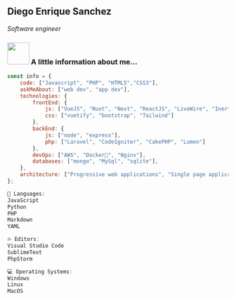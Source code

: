 <h2>Diego Enrique Sanchez 
</h2>
<p><em>Software engineer</em></p>

### <img src="https://media.giphy.com/media/VgCDAzcKvsR6OM0uWg/giphy.gif" width="50"> A little information about me...

```javascript
const info = {
    code: ["Javascript", "PHP", "HTML5","CSS3"],
    askMeAbout: ["web dev", "app dev"],
    technologies: {
        frontEnd: {
            js: ["VueJS", "Nuxt", "Next", "ReactJS", "LiveWire", "InertiaJS"],
            css: ["vuetify", "bootstrap", "Tailwind"]
        },
        backEnd: {
            js: ["node", "express"],
            php: ["Laravel", "CodeIgniter", "CakePHP", "Lumen"]
        },
        devOps: ["AWS", "Docker🐳", "Nginx"],
        databases: ["mongo", "MySql", "sqlite"],
    },
    architecture: ["Progressive web applications", "Single page applications"],
};

💬 Languages: 
JavaScript               
Python                   
PHP                     
Markdown                
YAML                    

🔥 Editors: 
Visual Studio Code                
SublimeText                 
PhpStorm                

💻 Operating Systems: 
Windows
Linux
MacOS

